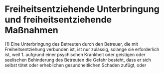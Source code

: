 # Freiheitsentziehende Unterbringung und freiheitsentziehende Maßnahmen

(1) Eine Unterbringung des Betreuten durch den Betreuer, die mit Freiheitsentziehung verbunden ist, ist nur zulässig, solange sie erforderlich ist, weil  1.
 aufgrund einer psychischen Krankheit oder geistigen oder seelischen Behinderung des Betreuten die Gefahr besteht, dass er sich selbst tötet oder erheblichen gesundheitlichen Schaden zufügt, oder